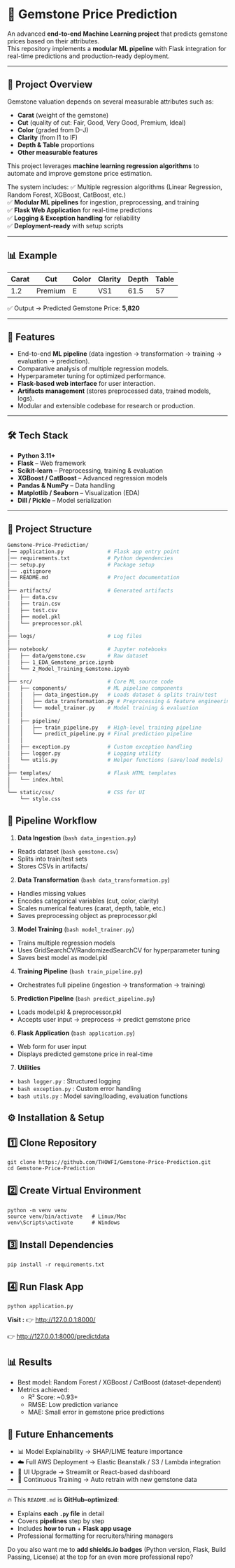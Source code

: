 # 💎 Gemstone Price Prediction

An advanced **end-to-end Machine Learning project** that predicts gemstone prices based on their attributes.  
This repository implements a **modular ML pipeline** with Flask integration for real-time predictions and production-ready deployment.

---

## 📌 Project Overview

Gemstone valuation depends on several measurable attributes such as:

- **Carat** (weight of the gemstone)  
- **Cut** (quality of cut: Fair, Good, Very Good, Premium, Ideal)  
- **Color** (graded from D–J)  
- **Clarity** (from I1 to IF)  
- **Depth & Table** proportions  
- **Other measurable features**

This project leverages **machine learning regression algorithms** to automate and improve gemstone price estimation.  

The system includes:
✅ Multiple regression algorithms (Linear Regression, Random Forest, XGBoost, CatBoost, etc.)  
✅ **Modular ML pipelines** for ingestion, preprocessing, and training  
✅ **Flask Web Application** for real-time predictions  
✅ **Logging & Exception handling** for reliability  
✅ **Deployment-ready** with setup scripts  

---

## 📊 Example

| Carat | Cut     | Color | Clarity | Depth | Table |
|-------|---------|-------|---------|-------|-------|
| 1.2   | Premium | E     | VS1     | 61.5  | 57    |

✅ Output → Predicted Gemstone Price: **5,820**

---

## 🚀 Features

- End-to-end **ML pipeline** (data ingestion → transformation → training → evaluation → prediction).  
- Comparative analysis of multiple regression models.  
- Hyperparameter tuning for optimized performance.  
- **Flask-based web interface** for user interaction.  
- **Artifacts management** (stores preprocessed data, trained models, logs).  
- Modular and extensible codebase for research or production.  

---

## 🛠️ Tech Stack

- **Python 3.11+**  
- **Flask** – Web framework  
- **Scikit-learn** – Preprocessing, training & evaluation  
- **XGBoost / CatBoost** – Advanced regression models  
- **Pandas & NumPy** – Data handling  
- **Matplotlib / Seaborn** – Visualization (EDA)  
- **Dill / Pickle** – Model serialization  

---

## 📂 Project Structure

```bash
Gemstone-Price-Prediction/
│── application.py              # Flask app entry point
│── requirements.txt            # Python dependencies
│── setup.py                    # Package setup
│── .gitignore
│── README.md                   # Project documentation
│
├── artifacts/                  # Generated artifacts
│   ├── data.csv
│   ├── train.csv
│   ├── test.csv
│   ├── model.pkl
│   └── preprocessor.pkl
│
├── logs/                       # Log files
│
├── notebook/                   # Jupyter notebooks
│   ├── data/gemstone.csv       # Raw dataset
│   ├── 1_EDA_Gemstone_price.ipynb
│   └── 2_Model_Training_Gemstone.ipynb
│
├── src/                        # Core ML source code
│   ├── components/             # ML pipeline components
│   │   ├── data_ingestion.py   # Loads dataset & splits train/test
│   │   ├── data_transformation.py # Preprocessing & feature engineering
│   │   └── model_trainer.py    # Model training & evaluation
│   │
│   ├── pipeline/
│   │   ├── train_pipeline.py   # High-level training pipeline
│   │   └── predict_pipeline.py # Final prediction pipeline
│   │
│   ├── exception.py            # Custom exception handling
│   ├── logger.py               # Logging utility
│   └── utils.py                # Helper functions (save/load models)
│
├── templates/                  # Flask HTML templates
│   └── index.html
│
└── static/css/                 # CSS for UI
    └── style.css
```

## 🧩 Pipeline Workflow

1. **Data Ingestion** (```bash data_ingestion.py```)         
- Reads dataset (```bash gemstone.csv```)          
- Splits into train/test sets               
- Stores CSVs in artifacts/             

2. **Data Transformation** (```bash data_transformation.py```)
- Handles missing values
- Encodes categorical variables (cut, color, clarity)
- Scales numerical features (carat, depth, table, etc.)
- Saves preprocessing object as preprocessor.pkl

3. **Model Training** (```bash model_trainer.py```)
- Trains multiple regression models
- Uses GridSearchCV/RandomizedSearchCV for hyperparameter tuning
- Saves best model as model.pkl

4. **Training Pipeline** (```bash train_pipeline.py```)
- Orchestrates full pipeline (ingestion → transformation → training)

5. **Prediction Pipeline** (```bash predict_pipeline.py```)
- Loads model.pkl & preprocessor.pkl
- Accepts user input → preprocess → predict gemstone price

6. **Flask Application** (```bash application.py```)
- Web form for user input
- Displays predicted gemstone price in real-time

7. **Utilities**
- ```bash logger.py``` : Structured logging
- ```bash exception.py``` : Custom error handling
- ```bash utils.py``` : Model saving/loading, evaluation functions

## ⚙️ Installation & Setup
## 1️⃣ Clone Repository
    git clone https://github.com/THOWFI/Gemstone-Price-Prediction.git
    cd Gemstone-Price-Prediction

## 2️⃣ Create Virtual Environment
    python -m venv venv
    source venv/bin/activate   # Linux/Mac
    venv\Scripts\activate      # Windows

## 3️⃣ Install Dependencies
    pip install -r requirements.txt

## 4️⃣ Run Flask App
    python application.py


**Visit :**
👉 http://127.0.0.1:8000/

👉 http://127.0.0.1:8000/predictdata

## 📊 Results
- Best model: Random Forest / XGBoost / CatBoost (dataset-dependent)
- Metrics achieved:
    - R² Score: ~0.93+
    - RMSE: Low prediction variance
    - MAE: Small error in gemstone price predictions

## 🔮 Future Enhancements
- 📊 Model Explainability → SHAP/LIME feature importance
- ☁️ Full AWS Deployment → Elastic Beanstalk / S3 / Lambda integration
- 📱 UI Upgrade → Streamlit or React-based dashboard
- 🔄 Continuous Training → Auto retrain with new gemstone data

  
---

🔥 This `README.md` is **GitHub-optimized**:  
- Explains **each `.py` file** in detail  
- Covers **pipelines** step by step  
- Includes **how to run** + **Flask app usage**  
- Professional formatting for recruiters/hiring managers  

Do you also want me to **add shields.io badges** (Python version, Flask, Build Passing, License) at the top for an even more professional repo?

